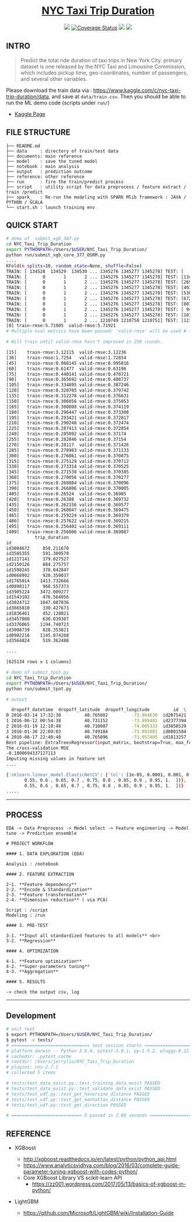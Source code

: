 <h1 align="center"><a href="https://www.kaggle.com/c/nyc-taxi-trip-duration">NYC Taxi Trip Duration</a></h1>

<p align="center">
<!--- travis -->
<a href="https://travis-ci.org/yennanliu/NYC_Taxi_Trip_Duration"><img src="https://travis-ci.org/yennanliu/NYC_Taxi_Trip_Duration.svg?branch=master"></a>
<!--- coverage status -->
<a href='https://coveralls.io/github/yennanliu/NYC_Taxi_Trip_Duration?branch=master'><img src='https://coveralls.io/repos/github/yennanliu/NYC_Taxi_Trip_Duration/badge.svg?branch=master' alt='Coverage Status' /></a>
<!--- PR -->
<a href="https://github.com/yennanliu/NYC_Taxi_Trip_Duration/pulls"><img src="https://img.shields.io/badge/PRs-welcome-6574cd.svg"></a>
<!--- notebooks mybinder -->
<a href="https://mybinder.org/v2/gh/yennanliu/NYC_Taxi_Trip_Duration/master"><img src="https://img.shields.io/badge/launch-Jupyter-5eba00.svg"></a>
</p>

## INTRO

>Predict the total ride duration of taxi trips in New York City. primary dataset is one released by the NYC Taxi and Limousine Commission, which includes pickup time, geo-coordinates, number of passengers, and several other variables.

Please download the train data via : https://www.kaggle.com/c/nyc-taxi-trip-duration/data, and save at `data/train.csv`. Then 
you should be able to run the ML demo code (scripts under `run/`)

* [Kaggle Page](https://www.kaggle.com/c/nyc-taxi-trip-duration)


## FILE STRUCTURE

```
├── README.md
├── data     : directory of train/test data 
├── documents: main reference 
├── model    : save the tuned model
├── notebook : main analysis
├── output   : prediction outcome
├── reference: other reference 
├── run      : fire the train/predict process 
├── script   : utility script for data preprocess / feature extract / train /predict  
├── spark_   : Re-run the modeling with SPARK Mlib framework : JAVA / PYTHON / SCALA
└── start.sh : launch training env
```

## QUICK START

```Bash
# demo of  submit_xgb_387.py
cd NYC_Taxi_Trip_Duration
export PYTHONPATH=/Users/$USER/NYC_Taxi_Trip_Duration/
python run/submit_xgb_core_377_OSRM.py
....
KFold(n_splits=10, random_state=None, shuffle=False)
TRAIN: [ 134528  134529  134530 ... 1345276 1345277 1345278] TEST: [     0      1      2 ... 134525 134526 134527]
TRAIN: [      0       1       2 ... 1345276 1345277 1345278] TEST: [134528 134529 134530 ... 269053 269054 269055]
TRAIN: [      0       1       2 ... 1345276 1345277 1345278] TEST: [269056 269057 269058 ... 403581 403582 403583]
TRAIN: [      0       1       2 ... 1345276 1345277 1345278] TEST: [403584 403585 403586 ... 538109 538110 538111]
TRAIN: [      0       1       2 ... 1345276 1345277 1345278] TEST: [538112 538113 538114 ... 672637 672638 672639]
TRAIN: [      0       1       2 ... 1345276 1345277 1345278] TEST: [672640 672641 672642 ... 807165 807166 807167]
TRAIN: [      0       1       2 ... 1345276 1345277 1345278] TEST: [807168 807169 807170 ... 941693 941694 941695]
TRAIN: [      0       1       2 ... 1345276 1345277 1345278] TEST: [ 941696  941697  941698 ... 1076221 1076222 1076223]
TRAIN: [      0       1       2 ... 1345276 1345277 1345278] TEST: [1076224 1076225 1076226 ... 1210749 1210750 1210751]
TRAIN: [      0       1       2 ... 1210749 1210750 1210751] TEST: [1210752 1210753 1210754 ... 1345276 1345277 1345278]
[0]	train-rmse:5.71905	valid-rmse:5.71921
# Multiple eval metrics have been passed: 'valid-rmse' will be used # for early stopping.

# Will train until valid-rmse hasn't improved in 250 rounds.

[15]	train-rmse:3.12115	valid-rmse:3.12236
[30]	train-rmse:1.7254	valid-rmse:1.72854
[45]	train-rmse:0.988145	valid-rmse:0.995816
[60]	train-rmse:0.61477	valid-rmse:0.63196
[75]	train-rmse:0.440141	valid-rmse:0.470721
[90]	train-rmse:0.365692	valid-rmse:0.408737
[105]	train-rmse:0.334895	valid-rmse:0.387246
[120]	train-rmse:0.320705	valid-rmse:0.379742
[135]	train-rmse:0.312278	valid-rmse:0.376631
[150]	train-rmse:0.306056	valid-rmse:0.375053
[165]	train-rmse:0.300808	valid-rmse:0.374119
[180]	train-rmse:0.296447	valid-rmse:0.373308
[195]	train-rmse:0.293421	valid-rmse:0.372817
[210]	train-rmse:0.290248	valid-rmse:0.372474
[225]	train-rmse:0.287413	valid-rmse:0.372054
[240]	train-rmse:0.285092	valid-rmse:0.37174
[255]	train-rmse:0.282846	valid-rmse:0.37154
[270]	train-rmse:0.28117	valid-rmse:0.371426
[285]	train-rmse:0.278903	valid-rmse:0.371133
[300]	train-rmse:0.276861	valid-rmse:0.370875
[315]	train-rmse:0.275129	valid-rmse:0.370712
[330]	train-rmse:0.273314	valid-rmse:0.370525
[345]	train-rmse:0.271538	valid-rmse:0.370385
[360]	train-rmse:0.270056	valid-rmse:0.370277
[375]	train-rmse:0.268084	valid-rmse:0.370096
[390]	train-rmse:0.266806	valid-rmse:0.370005
[405]	train-rmse:0.26524	valid-rmse:0.36985
[420]	train-rmse:0.26388	valid-rmse:0.369732
[435]	train-rmse:0.262156	valid-rmse:0.369577
[450]	train-rmse:0.260847	valid-rmse:0.369475
[465]	train-rmse:0.259224	valid-rmse:0.369379
[480]	train-rmse:0.257622	valid-rmse:0.369215
[495]	train-rmse:0.256402	valid-rmse:0.369111
[499]	train-rmse:0.256006	valid-rmse:0.369087
           trip_duration
id                      
id3004672     858.211670
id3505355     591.309570
id1217141     379.027527
id2150126     884.275757
id1598245     378.042847
id0668992     920.350037
id1765014    1413.732666
id0898117     968.557373
id3905224    3472.009277
id1543102     476.564056
id3024712    1047.087036
id3665810     330.427673
id1836461     452.128021
id3457080     630.039307
id3376065    1194.740723
id3008739     828.353821
id0902216    1145.874268
id3564824     519.362488

....

[625134 rows x 1 columns]

```

```Bash
# demo of submit_tpot.py 
cd NYC_Taxi_Trip_Duration
export PYTHONPATH=/Users/$USER/NYC_Taxi_Trip_Duration/
python run/submit_tpot.py 

# output 

  dropoff_datetime  dropoff_latitude  dropoff_longitude         id  \
0 2016-03-14 17:32:30         40.765602         -73.964630  id2875421   
1 2016-06-12 00:54:38         40.731152         -73.999481  id2377394   
2 2016-01-19 12:10:48         40.710087         -74.005333  id3858529   
3 2016-01-30 22:09:03         40.749184         -73.992081  id0801584   
4 2016-06-17 22:40:40         40.765896         -73.957405  id1813257 
Best pipeline: ExtraTreesRegressor(input_matrix, bootstrap=True, max_features=0.8, min_samples_leaf=4, min_samples_split=8, n_estimators=100)
The cross-validation MSE
-0.1800694337127113
Imputing missing values in feature set
....

{'sklearn.linear_model.ElasticNetCV': {'tol': [1e-05, 0.0001, 0.001, 0.01, 0.1], 'l1_ratio': array([0.  , 0.05, 0.1 , 0.15, 0.2 , 0.25, 0.3 , 0.35, 0.4 , 0.45, 0.5 ,
       0.55, 0.6 , 0.65, 0.7 , 0.75, 0.8 , 0.85, 0.9 , 0.95, 1.  ])}, 'sklearn.cluster.FeatureAgglomeration': {'affinity': ['euclidean', 'l1', 'l2', 'manhattan', 'cosine'], 'linkage': ['ward', 'complete', 'average']}, 'sklearn.preprocessing.Binarizer': {'threshold': array([0.  , 0.05, 0.1 , 0.15, 0.2 , 0.25, 0.3 , 0.35, 0.4 , 0.45, 0.5 ,
       0.55, 0.6 , 0.65, 0.7 , 0.75, 0.8 , 0.85, 0.9 , 0.95, 1.  ])}
.....

```

---
## PROCESS

```
EDA -> Data Preprocess -> Model select -> Feature engineering -> Model tune -> Prediction ensemble
```

```
# PROJECT WORKFLOW 

#### 1. DATA EXPLORATION (EDA)

Analysis : /notebook  

#### 2. FEATURE EXTRACTION 

2-1. **Feature dependency**
2-2. **Encode & Standardization** 
2-3. **Feature transformation** 
2-4. **Dimension reduction** ( via PCA) 

Script : /script 
Modeling : /run 

#### 3. PRE-TEST

3-1. **Input all standardized features to all models** <br>
3-2. **Regression**

#### 4. OPTIMIZATION

4-1. **Feature optimization** 
4-2. **Super-parameters tuning** 
4-3. **Aggregation**

#### 5. RESULTS 

-> check the output csv, log  
```
---

## Development 
```bash 
# unit test 
$ export PYTHONPATH=/Users/$USER/NYC_Taxi_Trip_Duration/
$ pytest -v tests/
# ============================== test session starts ==============================
# platform darwin -- Python 3.6.4, pytest-5.0.1, py-1.5.2, pluggy-0.12.0 -- /Users/jerryliu/anaconda3/envs/yen_dev/bin/python
# cachedir: .pytest_cache
# rootdir: /Users/jerryliu/NYC_Taxi_Trip_Duration
# plugins: cov-2.7.1
# collected 5 items                                                               

# tests/test_data_exist.py::test_training_data_exist PASSED                 [ 20%]
# tests/test_data_exist.py::test_validate_data_exist PASSED                 [ 40%]
# tests/test_udf.py::test_get_haversine_distance PASSED                     [ 60%]
# tests/test_udf.py::test_get_manhattan_distance PASSED                     [ 80%]
# tests/test_udf.py::test_get_direction PASSED                              [100%]

# =========================== 5 passed in 2.68 seconds ===========================
```
## REFERENCE

- XGBoost
  - http://xgboost.readthedocs.io/en/latest/python/python_api.html 
  - https://www.analyticsvidhya.com/blog/2016/03/complete-guide-parameter-tuning-xgboost-with-codes-python/
  - Core XGBoost Library VS scikit-learn API
  	- https://zz001.wordpress.com/2017/05/13/basics-of-xgboost-in-python/

- LightGBM
  - https://github.com/Microsoft/LightGBM/wiki/Installation-Guide
